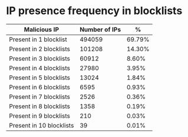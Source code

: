 # IP presence frequency in blocklists
| Malicious IP | Number of IPs | % |
|----|----|----|
| Present in 1 blocklist | 494059 | 69.79% |
| Present in 2 blocklists | 101208 | 14.30% |
| Present in 3 blocklists | 60912 | 8.60% |
| Present in 4 blocklists | 27980 | 3.95% |
| Present in 5 blocklists | 13024 | 1.84% |
| Present in 6 blocklists | 6595 | 0.93% |
| Present in 7 blocklists | 2526 | 0.36% |
| Present in 8 blocklists | 1358 | 0.19% |
| Present in 9 blocklists | 210 | 0.03% |
| Present in 10 blocklists | 39 | 0.01% |
